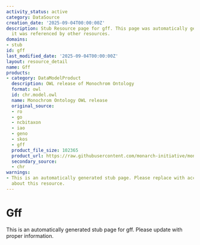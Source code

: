 ```yaml
---
activity_status: active
category: DataSource
creation_date: '2025-09-04T00:00:00Z'
description: Stub Resource page for gff. This page was automatically generated because
  it was referenced by other resources.
domains:
- stub
id: gff
last_modified_date: '2025-09-04T00:00:00Z'
layout: resource_detail
name: Gff
products:
- category: DataModelProduct
  description: OWL release of Monochrom Ontology
  format: owl
  id: chr.model.owl
  name: Monochrom Ontology OWL release
  original_source:
  - ro
  - go
  - ncbitaxon
  - iao
  - geno
  - skos
  - gff
  product_file_size: 102365
  product_url: https://raw.githubusercontent.com/monarch-initiative/monochrom/refs/heads/master/chr.owl
  secondary_source:
  - chr
warnings:
- This is an automatically generated stub page. Please replace with accurate information
  about this resource.
---
```

# Gff

This is an automatically generated stub page for gff. Please update with proper information.